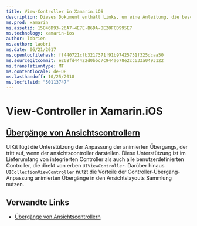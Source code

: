 ```yaml
---
title: View-Controller in Xamarin.iOS
description: Dieses Dokument enthält Links, um eine Anleitung, die beschreibt, wie der animierten Übergänge zwischen ansichtscontrollern in Xamarin.iOS angepasst wird.
ms.prod: xamarin
ms.assetid: 15846D93-26A7-4E7E-B6DA-8E20FCD995E7
ms.technology: xamarin-ios
author: lobrien
ms.author: laobri
ms.date: 06/21/2017
ms.openlocfilehash: ff440721cfb3217371f91b97425751f325dcaa50
ms.sourcegitcommit: e268fd44422d0bbc7c944a678e2cc633a0493122
ms.translationtype: MT
ms.contentlocale: de-DE
ms.lasthandoff: 10/25/2018
ms.locfileid: "50113747"
---
```

# <a name="view-controllers-in-xamarinios"></a>View-Controller in Xamarin.iOS

## <a name="view-controller-transitionstransitionsmd"></a>[Übergänge von Ansichtscontrollern](transitions.md)

UIKit fügt die Unterstützung der Anpassung der animierten Übergangs, der tritt auf, wenn der ansichtscontroller darstellen. Diese Unterstützung ist im Lieferumfang von integrierten Controller als auch alle benutzerdefinierten Controller, die direkt von erben `UIViewController`. Darüber hinaus `UICollectionViewController` nutzt die Vorteile der Controller-Übergang-Anpassung animierten Übergänge in den Ansichtslayouts Sammlung nutzen.

## <a name="related-links"></a>Verwandte Links

- [Übergänge von Ansichtscontrollern](~/ios/user-interface/ios-ui/view-controllers/transitions.md)
